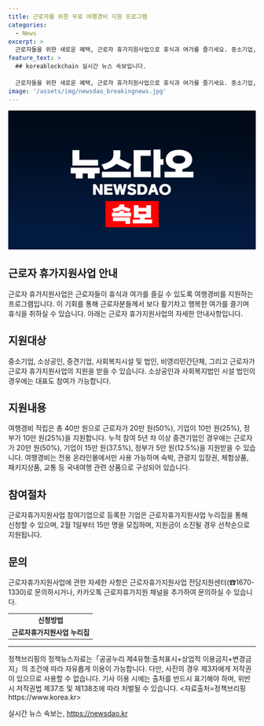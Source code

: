 ```yaml
---
title: 근로자를 위한 무료 여행경비 지원 프로그램
categories:
  - News
excerpt: >
  근로자들을 위한 새로운 혜택, 근로자 휴가지원사업으로 휴식과 여가를 즐기세요. 중소기업, 소상공인, 근로자 등 누구나 지원 가능하며, 여행경비로 총 40만 원을 받을 수 있습니다. 5년 참여 시 중견기업은 추가 혜택도 있어요. 온라인몰에서 국내여행 상품으로 사용 가능하며, 2월 1일부터 15만 명을 선착순으로 모집하니 서둘러 신청하세요. 자세한 내용은 근로자휴가지원사업 누리집에서 확인하고, 궁금한 점은 전담지원센터로 문의해보세요. (☎1670-1330)
feature_text: >
  ## koreablockchain 실시간 뉴스 속보입니다.

  근로자들을 위한 새로운 혜택, 근로자 휴가지원사업으로 휴식과 여가를 즐기세요. 중소기업, 소상공인, 근로자 등 누구나 지원 가능하며, 여행경비로 총 40만 원을 받을 수 있습니다. 5년 참여 시 중견기업은 추가 혜택도 있어요. 온라인몰에서 국내여행 상품으로 사용 가능하며, 2월 1일부터 15만 명을 선착순으로 모집하니 서둘러 신청하세요. 자세한 내용은 근로자휴가지원사업 누리집에서 확인하고, 궁금한 점은 전담지원센터로 문의해보세요. (☎1670-1330)
image: '/assets/img/newsdao_breakingnews.jpg'
---
```


<p><img src="/assets/img/newsdao_breakingnews.jpg" alt="koreablockchain 속보" /></p>

<h2 data-ke-size="size26">근로자 휴가지원사업 안내</h2>

<p data-ke-size="size16">근로자 휴가지원사업은 근로자들이 휴식과 여가를 즐길 수 있도록 여행경비를 지원하는 프로그램입니다. 이 기회를 통해 근로자분들께서 보다 활기차고 행복한 여가를 즐기며 휴식을 취하실 수 있습니다. 아래는 근로자 휴가지원사업의 자세한 안내사항입니다.</p>

<h2 data-ke-size="size24">지원대상</h2>

<p data-ke-size="size16">중소기업, 소상공인, 중견기업, 사회복지시설 및 법인, 비영리민간단체, 그리고 근로자가 근로자 휴가지원사업의 지원을 받을 수 있습니다. 소상공인과 사회복지법인 시설 법인의 경우에는 대표도 참여가 가능합니다.</p>

<h2 data-ke-size="size24">지원내용</h2>

<p data-ke-size="size16">여행경비 적립은 총 40만 원으로 근로자가 20만 원(50%), 기업이 10만 원(25%), 정부가 10만 원(25%)을 지원합니다. 누적 참여 5년 차 이상 중견기업인 경우에는 근로자가 20만 원(50%), 기업이 15만 원(37.5%), 정부가 5만 원(12.5%)을 지원받을 수 있습니다. 여행경비는 전용 온라인몰에서만 사용 가능하며 숙박, 관광지 입장권, 체험상품, 패키지상품, 교통 등 국내여행 관련 상품으로 구성되어 있습니다.</p>

<h2 data-ke-size="size24">참여절차</h2>

<p data-ke-size="size16">근로자휴가지원사업 참여기업으로 등록한 기업은 근로자휴가지원사업 누리집을 통해 신청할 수 있으며, 2월 1일부터 15만 명을 모집하며, 지원금이 소진될 경우 선착순으로 지원됩니다.</p>

<h2 data-ke-size="size24">문의</h2>

<p data-ke-size="size16">근로자휴가지원사업에 관한 자세한 사항은 근로자휴가지원사업 전담지원센터(☎1670-1330)로 문의하시거나, 카카오톡 근로자휴가지원 채널을 추가하여 문의하실 수 있습니다.</p>

<table>
  <tr>
    <td style="text-align: center; height: 17px;"><b>신청방법</b></td>
  </tr>
  <tr>
    <td style="text-align: center; height: 17px;"><b>근로자휴가지원사업 누리집</b></td>
  </tr>
</table>

<hr> 

<p data-ke-size="size16">정책브리핑의 정책뉴스자료는「공공누리 제4유형:출처표시+상업적 이용금지+변경금지」의 조건에 따라 자유롭게 이용이 가능합니다. 다만, 사진의 경우 제3자에게 저작권이 있으므로 사용할 수 없습니다. 기사 이용 시에는 출처를 반드시 표기해야 하며, 위반 시 저작권법 제37조 및 제138조에 따라 처벌될 수 있습니다. <자료출처=정책브리핑 https://www.korea.kr></p>
실시간 뉴스 속보는, <a href="https://newsdao.kr" rel="dofollow">https://newsdao.kr</a>


